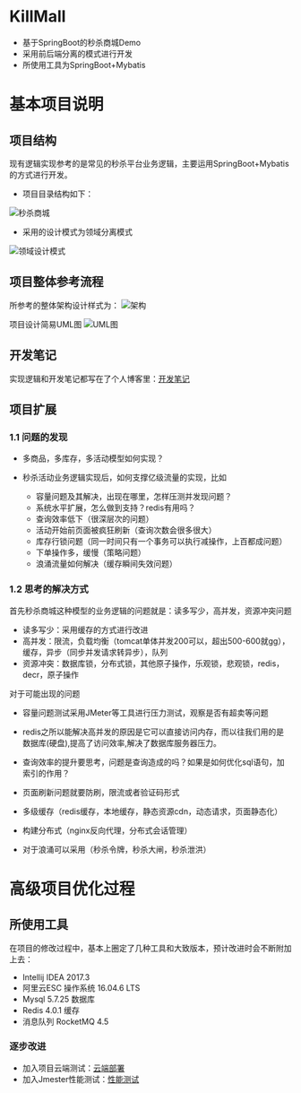 # KillMall

- 基于SpringBoot的秒杀商城Demo
- 采用前后端分离的模式进行开发
- 所使用工具为SpringBoot+Mybatis


# 基本项目说明

## 项目结构

现有逻辑实现参考的是常见的秒杀平台业务逻辑，主要运用SpringBoot+Mybatis的方式进行开发。
- 项目目录结构如下：

![秒杀商城](https://raw.githubusercontent.com/TemplarJQ/Resources4Readme/master/pic/20190713/projectStruct.jpg)


- 采用的设计模式为领域分离模式

![领域设计模式](https://raw.githubusercontent.com/TemplarJQ/Resources4Readme/master/pic/20190713/Model.jpg)


## 项目整体参考流程

所参考的整体架构设计样式为：
![架构](https://raw.githubusercontent.com/TemplarJQ/Resources4Readme/master/pic/20190713/mainDesignForKillMall.jpg)

项目设计简易UML图
![UML图](https://raw.githubusercontent.com/TemplarJQ/Resources4Readme/master/pic/20190713/design.jpg)


## 开发笔记

实现逻辑和开发笔记都写在了个人博客里：[开发笔记](https://templarjq.github.io/2019/07/02/SpringBoot%E7%A7%92%E6%9D%80%E5%95%86%E5%9F%8E/#more)

## 项目扩展

### 1.1 问题的发现

- 多商品，多库存，多活动模型如何实现？

- 秒杀活动业务逻辑实现后，如何支撑亿级流量的实现，比如
  
  - 容量问题及其解决，出现在哪里，怎样压测并发现问题？
  - 系统水平扩展，怎么做到支持？redis有用吗？
  - 查询效率低下（很深层次的问题）
  - 活动开始前页面被疯狂刷新（查询次数会很多很大）
  - 库存行锁问题（同一时间只有一个事务可以执行减操作，上百都成问题）
  - 下单操作多，缓慢（策略问题）
  - 浪涌流量如何解决（缓存瞬间失效问题）

### 1.2 思考的解决方式

首先秒杀商城这种模型的业务逻辑的问题就是：读多写少，高并发，资源冲突问题

- 读多写少：采用缓存的方式进行改进
- 高并发：限流，负载均衡（tomcat单体并发200可以，超出500-600就gg），缓存，异步（同步并发请求转异步），队列
- 资源冲突：数据库锁，分布式锁，其他原子操作，乐观锁，悲观锁，redis，decr，原子操作

对于可能出现的问题

- 容量问题测试采用JMeter等工具进行压力测试，观察是否有超卖等问题
- redis之所以能解决高并发的原因是它可以直接访问内存，而以往我们用的是数据库(硬盘),提高了访问效率,解决了数据库服务器压力。
- 查询效率的提升要思考，问题是查询造成的吗？如果是如何优化sql语句，加索引的作用？
- 页面刷新问题就要防刷，限流或者验证码形式

- 多级缓存（redis缓存，本地缓存，静态资源cdn，动态请求，页面静态化）
- 构建分布式（nginx反向代理，分布式会话管理）
- 对于浪涌可以采用（秒杀令牌，秒杀大闸，秒杀泄洪）


# 高级项目优化过程

## 所使用工具

在项目的修改过程中，基本上圈定了几种工具和大致版本，预计改进时会不断附加上去：
- Intellij IDEA 2017.3
- 阿里云ESC 操作系统 16.04.6 LTS
- Mysql 5.7.25 数据库
- Redis 4.0.1 缓存
- 消息队列 RocketMQ 4.5

### 逐步改进

- 加入项目云端测试：[云端部署](https://github.com/TemplarJQ/KillMall/issues/4#issue-467684642)
- 加入Jmester性能测试：[性能测试](https://github.com/TemplarJQ/KillMall/issues/5#issue-467693466)
